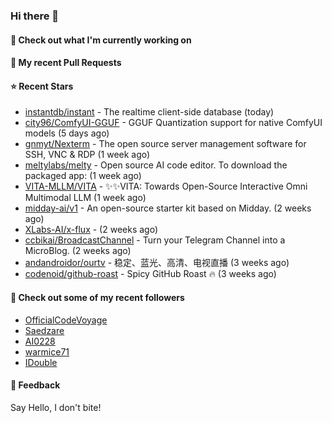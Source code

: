 ### Hi there 👋

#### 👷 Check out what I'm currently working on

#### 🔨 My recent Pull Requests


#### ⭐ Recent Stars

- [instantdb/instant](https://github.com/instantdb/instant) - The realtime client-side database (today)
- [city96/ComfyUI-GGUF](https://github.com/city96/ComfyUI-GGUF) - GGUF Quantization support for native ComfyUI models (5 days ago)
- [gnmyt/Nexterm](https://github.com/gnmyt/Nexterm) - The open source server management software for SSH, VNC &amp; RDP (1 week ago)
- [meltylabs/melty](https://github.com/meltylabs/melty) - Open source AI code editor. To download the packaged app: (1 week ago)
- [VITA-MLLM/VITA](https://github.com/VITA-MLLM/VITA) - ✨✨VITA: Towards Open-Source Interactive Omni Multimodal LLM (1 week ago)
- [midday-ai/v1](https://github.com/midday-ai/v1) - An open-source starter kit based on Midday. (2 weeks ago)
- [XLabs-AI/x-flux](https://github.com/XLabs-AI/x-flux) -  (2 weeks ago)
- [ccbikai/BroadcastChannel](https://github.com/ccbikai/BroadcastChannel) - Turn your Telegram Channel into a MicroBlog. (2 weeks ago)
- [andandroidor/ourtv](https://github.com/andandroidor/ourtv) - 稳定、蓝光、高清、电视直播 (3 weeks ago)
- [codenoid/github-roast](https://github.com/codenoid/github-roast) - Spicy GitHub Roast 🔥 (3 weeks ago)

#### 👯 Check out some of my recent followers

- [OfficialCodeVoyage](https://github.com/OfficialCodeVoyage)
- [Saedzare](https://github.com/Saedzare)
- [AI0228](https://github.com/AI0228)
- [warmice71](https://github.com/warmice71)
- [IDouble](https://github.com/IDouble)

#### 💬 Feedback

Say Hello, I don't bite!
